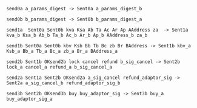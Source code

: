 ``` net:commit_alice_session_params_
send0a a_params_digest -> Sent0a a_params_digest_b 
```

``` net:commit_bob_session_params_
send0b b_params_digest -> Sent0b b_params_digest_a
```

``` net:reveal_alice_session_params_
send1a  Sent0a Sent0b kva Ksa Ab Ta Ac Ar Ap AAddress za  -> Sent1a kva_b Ksa_b Ab_b Ta_b Ac_b Ar_b Ap_b AAddress_b za_b
```

``` net:reveal_bob_session_params_
send1b Sent0a Sent0b kbv Ksb Bb Tb Bc zb Br BAddress -> Sent1b kbv_a Ksb_a Bb_a Tb_a Bc_a zb_a Br_a BAddress_a
```

``` net:core_arbitrating_setup_
send2b Sent1b OKsend2b lock cancel refund b_sig_cancel -> Sent2b lock_a cancel_a refund_a b_sig_cancel_a
```

``` net:refund_procedure_signatures_
send2a Sent1a Sent2b OKsend2a a_sig_cancel refund_adaptor_sig -> Sent2a a_sig_cancel_b refund_adaptor_sig_b
```


``` net:buy_procedure_signature_
send3b Sent2b OKsend3b buy buy_adaptor_sig -> Sent3b buy_a buy_adaptor_sig_a
```
